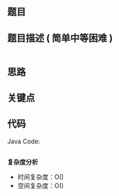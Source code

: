 ## 题目



## 题目描述 ( 简单中等困难 )

```

```

## 思路



## 关键点



## 代码

Java Code:

```java

```


**复杂度分析**

- 时间复杂度：O()
- 空间复杂度：O()


